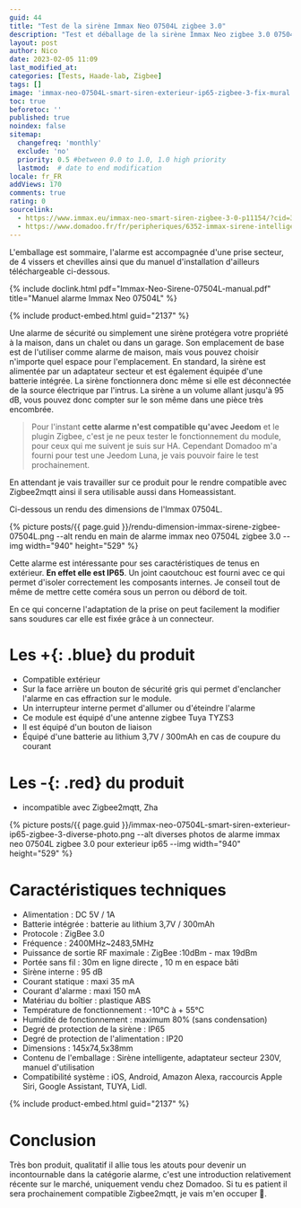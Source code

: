 ```yaml
---
guid: 44
title: "Test de la sirène Immax Neo 07504L zigbee 3.0"
description: "Test et déballage de la sirène Immax Neo zigbee 3.0 07504L quels sont ses atouts ?"
layout: post
author: Nico
date: 2023-02-05 11:09
last_modified_at: 
categories: [Tests, Haade-lab, Zigbee]
tags: []
image: 'immax-neo-07504L-smart-siren-exterieur-ip65-zigbee-3-fix-mural.png'
toc: true
beforetoc: ''
published: true
noindex: false
sitemap:
  changefreq: 'monthly'
  exclude: 'no'
  priority: 0.5 #between 0.0 to 1.0, 1.0 high priority
  lastmod:  # date to end modification
locale: fr_FR
addViews: 170
comments: true
rating: 0  
sourcelink:
  - https://www.immax.eu/immax-neo-smart-siren-zigbee-3-0-p11154/?cid=301
  - https://www.domadoo.fr/fr/peripheriques/6352-immax-sirene-intelligente-exterieure-zigbee-30-tuya-ip65.html?domid=39
---
```


L'emballage est sommaire, l'alarme est accompagnée d'une prise secteur, de 4 vissers et chevilles ainsi que du manuel d'installation d'ailleurs téléchargeable ci-dessous.

{% include doclink.html pdf="Immax-Neo-Sirene-07504L-manual.pdf" title="Manuel alarme Immax Neo 07504L" %}

{% include product-embed.html guid="2137" %}

Une alarme de sécurité ou simplement une sirène protégera votre propriété à la maison, dans un chalet ou dans un garage. Son emplacement de base est de l'utiliser comme alarme de maison, mais vous pouvez choisir n'importe quel espace pour l'emplacement. En standard, la sirène est alimentée par un adaptateur secteur et est également équipée d'une batterie intégrée. La sirène fonctionnera donc même si elle est déconnectée de la source électrique par l'intrus. La sirène a un volume allant jusqu'à 95 dB, vous pouvez donc compter sur le son même dans une pièce très encombrée.

> Pour l'instant **cette alarme n'est compatible qu'avec Jeedom** et le plugin Zigbee, c'est je ne peux tester le fonctionnement du module, pour ceux qui me suivent je suis sur HA. Cependant Domadoo m'a fourni pour test une Jeedom Luna, je vais pouvoir faire le test prochainement.

En attendant je vais travailler sur ce produit pour le rendre compatible avec Zigbee2mqtt ainsi il sera utilisable aussi dans Homeassistant.

Ci-dessous un rendu des dimensions de l'Immax 07504L.

{% picture posts/{{ page.guid }}/rendu-dimension-immax-sirene-zigbee-07504L.png --alt rendu en main de alarme immax neo 07504L zigbee 3.0 --img width="940" height="529" %}

Cette alarme est intéressante pour ses caractéristiques de tenus en extérieur. **En effet elle est IP65**. Un joint caoutchouc est fourni avec ce qui permet d'isoler correctement les composants internes. Je conseil tout de même de mettre cette coméra sous un perron ou débord de toit.

En ce qui concerne l'adaptation de la prise on peut facilement la modifier sans soudures car elle est fixée grâce à un connecteur.

# Les **+**{: .blue} du produit

- Compatible extérieur
- Sur la face arrière un bouton de sécurité gris qui permet d'enclancher l'alarme en cas effraction sur le module.
- Un interrupteur interne permet d'allumer ou d'éteindre l'alarme
- Ce module est équipé d'une antenne zigbee Tuya TYZS3
- Il est équipé d'un bouton de liaison
- Équipé d'une batterie au lithium 3,7V / 300mAh en cas de coupure du courant

# Les **-**{: .red} du produit

- incompatible avec Zigbee2mqtt, Zha

{% picture posts/{{ page.guid }}/immax-neo-07504L-smart-siren-exterieur-ip65-zigbee-3-diverse-photo.png --alt diverses photos de alarme immax neo 07504L zigbee 3.0 pour exterieur ip65 --img width="940" height="529" %}

# Caractéristiques techniques

- Alimentation : DC 5V / 1A
- Batterie intégrée : batterie au lithium 3,7V / 300mAh
- Protocole : ZigBee 3.0
- Fréquence : 2400MHz~2483,5MHz
- Puissance de sortie RF maximale : ZigBee :10dBm - max 19dBm
- Portée sans fil : 30m en ligne directe , 10 m en espace bâti
- Sirène interne : 95 dB
- Courant statique : maxi 35 mA
- Courant d'alarme : maxi 150 mA
- Matériau du boîtier : plastique ABS
- Température de fonctionnement : -10°C à + 55°C
- Humidité de fonctionnement : maximum 80% (sans condensation)
- Degré de protection de la sirène : IP65
- Degré de protection de l'alimentation : IP20
- Dimensions : 145x74,5x38mm
- Contenu de l'emballage : Sirène intelligente, adaptateur secteur 230V, manuel d'utilisation
- Compatibilité système : iOS, Android, Amazon Alexa, raccourcis Apple Siri, Google Assistant, TUYA, Lidl.

{% include product-embed.html guid="2137" %}

# Conclusion

Très bon produit, qualitatif il allie tous les atouts pour devenir un incontournable dans la catégorie alarme, c'est une introduction relativement récente sur le marché, uniquement vendu chez Domadoo. Si tu es patient il sera prochainement compatible Zigbee2mqtt, je vais m'en occuper 👷.


